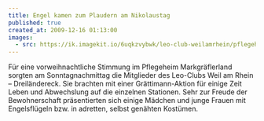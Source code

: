 ```yaml
---
title: Engel kamen zum Plaudern am Nikolaustag
published: true
created_at: 2009-12-16 01:13:00
images:
  - src: https://ik.imagekit.io/6uqkzvybwk/leo-club-weilamrhein/pflegeheim/01-01.jpg
---
```


Für eine vorweihnachtliche Stimmung im Pflegeheim Markgräflerland sorgten am Sonntagnachmittag die Mitglieder des Leo-Clubs Weil am Rhein – Dreiländereck. Sie brachten mit einer Grättimann-Aktion für einige Zeit Leben und Abwechslung auf die einzelnen Stationen. Sehr zur Freude der Bewohnerschaft präsentierten sich einige Mädchen und junge Frauen mit Engelsflügeln bzw. in adretten, selbst genähten Kostümen.

